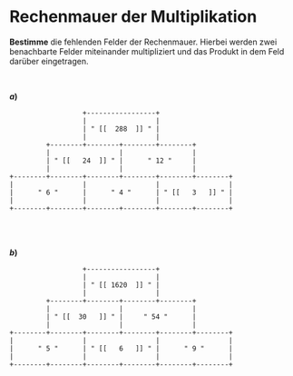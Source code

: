 <!--
version:  0.0.1

language: de

@style
main > *:not(:last-child) {
  margin-bottom: 3rem;
}

input {
    text-align: center;
}

.flex-container {
    display: flex;
    flex-wrap: wrap;
    align-items: stretch;
    gap: 20px;
}

.flex-child {
    flex: 1;
    min-width: 350px;
    margin-right: 20px;
}

@media (max-width: 400px) {
    .flex-child {
        flex: 100%;
        margin-right: 0;
    }
}
@end

formula: \carry   \textcolor{red}{\scriptsize #1}
formula: \digit   \rlap{\carry{#1}}\phantom{#2}#2
formula: \permil  \text{‰}

import: https://raw.githubusercontent.com/LiaTemplates/Tikz-Jax/main/README.md

script: https://cdn.jsdelivr.net/gh/LiaTemplates/Tikz-Jax@main/dist/index.js


tags: Multiplikation, Division, mittel, sehr niedrig, Bestimme

comment: Eine Rechenmauer der Multiplikation. Kannst du alle fehlenden Felder ausfüllen?

author: Martin Lommatzsch

-->




# Rechenmauer der Multiplikation


**Bestimme** die fehlenden Felder der Rechenmauer. Hierbei werden zwei benachbarte Felder miteinander multipliziert und das Produkt in dem Feld darüber eingetragen.



<br>

__$a)\;\;$__

``` ascii
                  +-----------------+
                  |                 |
                  | " [[  288  ]] " |
                  |                 |
         +--------+--------+--------+--------+
         |                 |                 |
         | " [[   24  ]] " |      " 12 "     |
         |                 |                 |
+--------+--------+--------+--------+--------+--------+
|                 |                 |                 |
|      " 6 "      |      " 4 "      | " [[   3   ]] " |
|                 |                 |                 |
+--------+--------+--------+--------+--------+--------+                                       
```

<br>
<br>

__$b)\;\;$__

``` ascii
                  +-----------------+
                  |                 |
                  | " [[ 1620  ]] " |
                  |                 |
         +--------+--------+--------+--------+
         |                 |                 |
         | " [[  30   ]] " |     " 54 "      |
         |                 |                 |
+--------+--------+--------+--------+--------+--------+
|                 |                 |                 |
|      " 5 "      | " [[   6   ]] " |      " 9 "      |
|                 |                 |                 |
+--------+--------+--------+--------+--------+--------+                                       
```

<br>
<br>
<br>
<br>
<br>
<br>
<br>